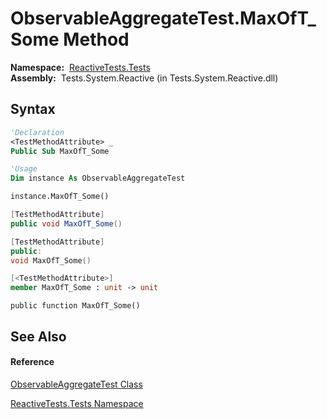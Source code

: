 # ObservableAggregateTest.MaxOfT\_Some Method

**Namespace:**  [ReactiveTests.Tests](ReactiveTests.Tests\ReactiveTests.Tests.md)  
**Assembly:**  Tests.System.Reactive (in Tests.System.Reactive.dll)

## Syntax

```vb
'Declaration
<TestMethodAttribute> _
Public Sub MaxOfT_Some
```

```vb
'Usage
Dim instance As ObservableAggregateTest

instance.MaxOfT_Some()
```

```csharp
[TestMethodAttribute]
public void MaxOfT_Some()
```

```c++
[TestMethodAttribute]
public:
void MaxOfT_Some()
```

```fsharp
[<TestMethodAttribute>]
member MaxOfT_Some : unit -> unit 
```

```jscript
public function MaxOfT_Some()
```

## See Also

#### Reference

[ObservableAggregateTest Class](ObservableAggregateTest\ObservableAggregateTest.md)

[ReactiveTests.Tests Namespace](ReactiveTests.Tests\ReactiveTests.Tests.md)




